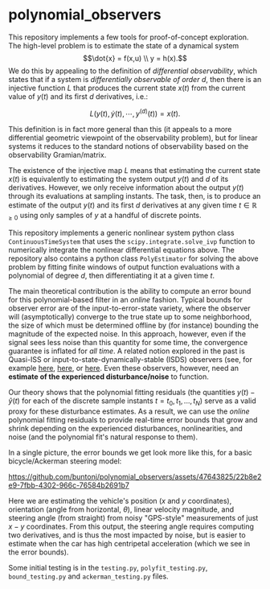 # polynomial_observers
This repository implements a few tools for proof-of-concept exploration.  The high-level problem is to estimate the state of a dynamical system
$$\dot{x} = f(x,u) \\ y = h(x).$$
We do this by appealing to the definition of _differential observability_, which states that if a system is _differentially observable of order $d$_, then there is an injective function $L$ that produces the current state $x(t)$ from the current value of $y(t)$ and its first $d$ derivatives, i.e.:

$$ L(y(t), \dot{y}(t), \cdots, y^{(d)}(t)) = x(t).$$

This definition is in fact more general than this (it appeals to a more differential geometric viewpoint of the observability problem), but for linear systems it reduces to the standard notions of observability based on the observability Gramian/matrix.

The existence of the injective map $L$ means that estimating the current state $x(t)$ is equivalently to estimating the system output $y(t)$ and $d$ of its derivatives.  However, we only receive information about the output $y(t)$ through its evaluations at sampling instants.
The task, then, is to produce an estimate of the output $y(t)$ and its first $d$ derivatives at any given time $t\in\mathbb{R}_{\geq 0}$ using only samples of $y$ at a handful of discrete points.

This repository implements a generic nonlinear system python class `ContinuousTimeSystem` that uses the `scipy.integrate.solve_ivp` function to numerically integrate the nonlinear differential equations above.
The repository also contains a python class `PolyEstimator` for solving the above problem by fitting finite windows of output function evaluations with a polynomial of degree $d$, then differentiating it at a given time $t$.

The main theoretical contribution is the ability to compute an error bound for this polynomial-based filter in an _online_ fashion.  Typical bounds for observer error are of the input-to-error-state variety, where the observer will (asymptotically) converge to the true state up to some neighborhood, the size of which must be determined offline by (for instance) bounding the magnitude of the expected noise.  In this approach, however, even if the signal sees less noise than this quantity for some time, the convergence guarantee is inflated for _all time_.  A related notion explored in the past is Quasi-ISS or input-to-state-dynamically-stable (ISDS) observers (see, for example [here](http://liberzon.csl.illinois.edu/research/CDC09_0805_MS.pdf), [here](https://ieeexplore.ieee.org/document/1429345), or [here](https://www.sciencedirect.com/science/article/pii/S0167691114002692?fr=RR-2&ref=pdf_download&rr=7d12308868e32a91).  Even these observers, however, need an __estimate of the experienced disturbance/noise__ to function.

Our theory shows that the polynomial fitting residuals (the quantities $y(t) - \hat{y}(t)$ for each of the discrete sample instants $t = t_0, t_1, ... , t_N$) serve as a valid proxy for these disturbance estimates.  As a result, we can use the _online_ polynomial fitting residuals to provide real-time error bounds that grow and shrink depending on the experienced disturbances, nonlinearities, and noise (and the polynomial fit's natural response to them).

In a single picture, the error bounds we get look more like this, for a basic bicycle/Ackerman steering model:



https://github.com/buntonj/polynomial_observers/assets/47643825/22b8e2e9-7fbb-4302-966c-76584b2691b7



Here we are estimating the vehicle's position ($x$ and $y$ coordinates), orientation (angle from horizontal, $\theta$), linear velocity magnitude, and steering angle (from straight) from noisy "GPS-style" measurements of just $x-y$ coordinates.  From this output, the steering angle requires computing two derivatives, and is thus the most impacted by noise, but is easier to estimate when the car has high centripetal acceleration (which we see in the error bounds).

Some initial testing is in the `testing.py`, `polyfit_testing.py`, `bound_testing.py` and `ackerman_testing.py` files.
